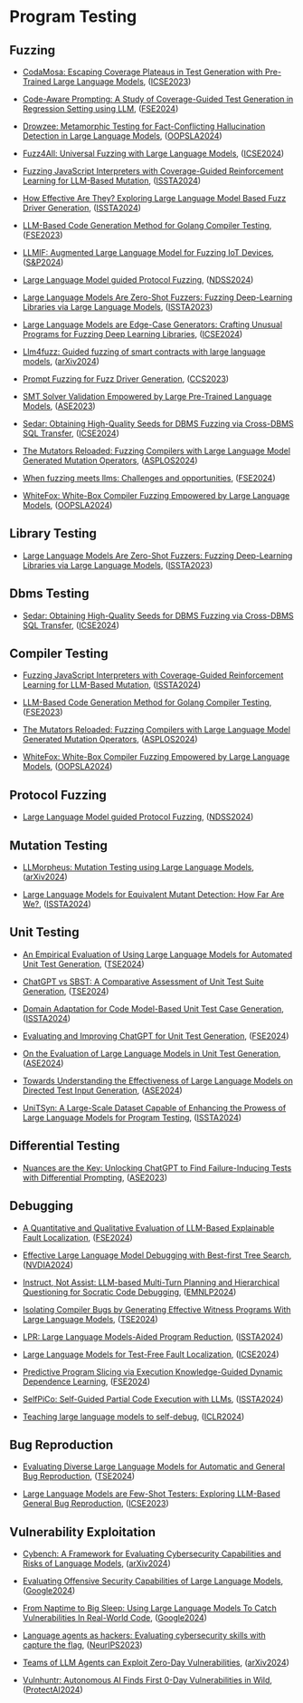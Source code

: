 # Program Testing

## Fuzzing

- [CodaMosa: Escaping Coverage Plateaus in Test Generation with Pre-Trained Large Language Models](../venues/ICSE2023/paper_1.md), ([ICSE2023](../venues/ICSE2023/README.md))


- [Code-Aware Prompting: A Study of Coverage-Guided Test Generation in Regression Setting using LLM](../venues/FSE2024/paper_25.md), ([FSE2024](../venues/FSE2024/README.md))


- [Drowzee: Metamorphic Testing for Fact-Conflicting Hallucination Detection in Large Language Models](../venues/OOPSLA2024/paper_4.md), ([OOPSLA2024](../venues/OOPSLA2024/README.md))


- [Fuzz4All: Universal Fuzzing with Large Language Models](../venues/ICSE2024/paper_15.md), ([ICSE2024](../venues/ICSE2024/README.md))


- [Fuzzing JavaScript Interpreters with Coverage-Guided Reinforcement Learning for LLM-Based Mutation](../venues/ISSTA2024/paper_22.md), ([ISSTA2024](../venues/ISSTA2024/README.md))


- [How Effective Are They? Exploring Large Language Model Based Fuzz Driver Generation](../venues/ISSTA2024/paper_14.md), ([ISSTA2024](../venues/ISSTA2024/README.md))


- [LLM-Based Code Generation Method for Golang Compiler Testing](../venues/FSE2023/paper_7.md), ([FSE2023](../venues/FSE2023/README.md))


- [LLMIF: Augmented Large Language Model for Fuzzing IoT Devices](../venues/S&P2024/paper_2.md), ([S&P2024](../venues/S&P2024/README.md))


- [Large Language Model guided Protocol Fuzzing](../venues/NDSS2024/paper_2.md), ([NDSS2024](../venues/NDSS2024/README.md))


- [Large Language Models Are Zero-Shot Fuzzers: Fuzzing Deep-Learning Libraries via Large Language Models](../venues/ISSTA2023/paper_2.md), ([ISSTA2023](../venues/ISSTA2023/README.md))


- [Large Language Models are Edge-Case Generators: Crafting Unusual Programs for Fuzzing Deep Learning Libraries](../venues/ICSE2024/paper_5.md), ([ICSE2024](../venues/ICSE2024/README.md))


- [Llm4fuzz: Guided fuzzing of smart contracts with large language models](../venues/arXiv2024/paper_22.md), ([arXiv2024](../venues/arXiv2024/README.md))


- [Prompt Fuzzing for Fuzz Driver Generation](../venues/CCS2023/paper_2.md), ([CCS2023](../venues/CCS2023/README.md))


- [SMT Solver Validation Empowered by Large Pre-Trained Language Models](../venues/ASE2023/paper_3.md), ([ASE2023](../venues/ASE2023/README.md))


- [Sedar: Obtaining High-Quality Seeds for DBMS Fuzzing via Cross-DBMS SQL Transfer](../venues/ICSE2024/paper_16.md), ([ICSE2024](../venues/ICSE2024/README.md))


- [The Mutators Reloaded: Fuzzing Compilers with Large Language Model Generated Mutation Operators](../venues/ASPLOS2024/paper_1.md), ([ASPLOS2024](../venues/ASPLOS2024/README.md))


- [When fuzzing meets llms: Challenges and opportunities](../venues/FSE2024/paper_27.md), ([FSE2024](../venues/FSE2024/README.md))


- [WhiteFox: White-Box Compiler Fuzzing Empowered by Large Language Models](../venues/OOPSLA2024/paper_3.md), ([OOPSLA2024](../venues/OOPSLA2024/README.md))


## Library Testing

- [Large Language Models Are Zero-Shot Fuzzers: Fuzzing Deep-Learning Libraries via Large Language Models](../venues/ISSTA2023/paper_2.md), ([ISSTA2023](../venues/ISSTA2023/README.md))


## Dbms Testing

- [Sedar: Obtaining High-Quality Seeds for DBMS Fuzzing via Cross-DBMS SQL Transfer](../venues/ICSE2024/paper_16.md), ([ICSE2024](../venues/ICSE2024/README.md))


## Compiler Testing

- [Fuzzing JavaScript Interpreters with Coverage-Guided Reinforcement Learning for LLM-Based Mutation](../venues/ISSTA2024/paper_22.md), ([ISSTA2024](../venues/ISSTA2024/README.md))


- [LLM-Based Code Generation Method for Golang Compiler Testing](../venues/FSE2023/paper_7.md), ([FSE2023](../venues/FSE2023/README.md))


- [The Mutators Reloaded: Fuzzing Compilers with Large Language Model Generated Mutation Operators](../venues/ASPLOS2024/paper_1.md), ([ASPLOS2024](../venues/ASPLOS2024/README.md))


- [WhiteFox: White-Box Compiler Fuzzing Empowered by Large Language Models](../venues/OOPSLA2024/paper_3.md), ([OOPSLA2024](../venues/OOPSLA2024/README.md))


## Protocol Fuzzing

- [Large Language Model guided Protocol Fuzzing](../venues/NDSS2024/paper_2.md), ([NDSS2024](../venues/NDSS2024/README.md))


## Mutation Testing

- [LLMorpheus: Mutation Testing using Large Language Models](../venues/arXiv2024/paper_23.md), ([arXiv2024](../venues/arXiv2024/README.md))


- [Large Language Models for Equivalent Mutant Detection: How Far Are We?](../venues/ISSTA2024/paper_23.md), ([ISSTA2024](../venues/ISSTA2024/README.md))


## Unit Testing

- [An Empirical Evaluation of Using Large Language Models for Automated Unit Test Generation](../venues/TSE2024/paper_10.md), ([TSE2024](../venues/TSE2024/README.md))


- [ChatGPT vs SBST: A Comparative Assessment of Unit Test Suite Generation](../venues/TSE2024/paper_5.md), ([TSE2024](../venues/TSE2024/README.md))


- [Domain Adaptation for Code Model-Based Unit Test Case Generation](../venues/ISSTA2024/paper_28.md), ([ISSTA2024](../venues/ISSTA2024/README.md))


- [Evaluating and Improving ChatGPT for Unit Test Generation](../venues/FSE2024/paper_7.md), ([FSE2024](../venues/FSE2024/README.md))


- [On the Evaluation of Large Language Models in Unit Test Generation](../venues/ASE2024/paper_26.md), ([ASE2024](../venues/ASE2024/README.md))


- [Towards Understanding the Effectiveness of Large Language Models on Directed Test Input Generation](../venues/ASE2024/paper_42.md), ([ASE2024](../venues/ASE2024/README.md))


- [UniTSyn: A Large-Scale Dataset Capable of Enhancing the Prowess of Large Language Models for Program Testing](../venues/ISSTA2024/paper_27.md), ([ISSTA2024](../venues/ISSTA2024/README.md))


## Differential Testing

- [Nuances are the Key: Unlocking ChatGPT to Find Failure-Inducing Tests with Differential Prompting](../venues/ASE2023/paper_7.md), ([ASE2023](../venues/ASE2023/README.md))


## Debugging

- [A Quantitative and Qualitative Evaluation of LLM-Based Explainable Fault Localization](../venues/FSE2024/paper_5.md), ([FSE2024](../venues/FSE2024/README.md))


- [Effective Large Language Model Debugging with Best-first Tree Search](../venues/NVDIA2024/paper_1.md), ([NVDIA2024](../venues/NVDIA2024/README.md))


- [Instruct, Not Assist: LLM-based Multi-Turn Planning and Hierarchical Questioning for Socratic Code Debugging](../venues/EMNLP2024/paper_11.md), ([EMNLP2024](../venues/EMNLP2024/README.md))


- [Isolating Compiler Bugs by Generating Effective Witness Programs With Large Language Models](../venues/TSE2024/paper_4.md), ([TSE2024](../venues/TSE2024/README.md))


- [LPR: Large Language Models-Aided Program Reduction](../venues/ISSTA2024/paper_5.md), ([ISSTA2024](../venues/ISSTA2024/README.md))


- [Large Language Models for Test-Free Fault Localization](../venues/ICSE2024/paper_3.md), ([ICSE2024](../venues/ICSE2024/README.md))


- [Predictive Program Slicing via Execution Knowledge-Guided Dynamic Dependence Learning](../venues/FSE2024/paper_29.md), ([FSE2024](../venues/FSE2024/README.md))


- [SelfPiCo: Self-Guided Partial Code Execution with LLMs](../venues/ISSTA2024/paper_16.md), ([ISSTA2024](../venues/ISSTA2024/README.md))


- [Teaching large language models to self-debug](../venues/ICLR2024/paper_7.md), ([ICLR2024](../venues/ICLR2024/README.md))


## Bug Reproduction

- [Evaluating Diverse Large Language Models for Automatic and General Bug Reproduction](../venues/TSE2024/paper_13.md), ([TSE2024](../venues/TSE2024/README.md))


- [Large Language Models are Few-Shot Testers: Exploring LLM-Based General Bug Reproduction](../venues/ICSE2023/paper_5.md), ([ICSE2023](../venues/ICSE2023/README.md))


## Vulnerability Exploitation

- [Cybench: A Framework for Evaluating Cybersecurity Capabilities and Risks of Language Models](../venues/arXiv2024/paper_25.md), ([arXiv2024](../venues/arXiv2024/README.md))


- [Evaluating Offensive Security Capabilities of Large Language Models](../venues/Google2024/paper_2.md), ([Google2024](../venues/Google2024/README.md))


- [From Naptime to Big Sleep: Using Large Language Models To Catch Vulnerabilities In Real-World Code](../venues/Google2024/paper_1.md), ([Google2024](../venues/Google2024/README.md))


- [Language agents as hackers: Evaluating cybersecurity skills with capture the flag](../venues/NeurIPS2023/paper_1.md), ([NeurIPS2023](../venues/NeurIPS2023/README.md))


- [Teams of LLM Agents can Exploit Zero-Day Vulnerabilities](../venues/arXiv2024/paper_24.md), ([arXiv2024](../venues/arXiv2024/README.md))


- [Vulnhuntr: Autonomous AI Finds First 0-Day Vulnerabilities in Wild](../venues/ProtectAI2024/paper_1.md), ([ProtectAI2024](../venues/ProtectAI2024/README.md))


